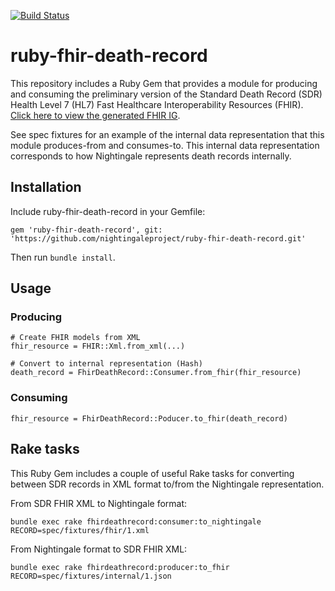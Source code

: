 [![Build Status](https://travis-ci.org/nightingaleproject/ruby-fhir-death-record.svg?branch=master)](https://travis-ci.org/nightingaleproject/ruby-fhir-death-record)

# ruby-fhir-death-record

This repository includes a Ruby Gem that provides a module for producing and consuming the preliminary version of the Standard Death Record (SDR) Health Level 7 (HL7) Fast Healthcare Interoperability Resources (FHIR). [Click here to view the generated FHIR IG](https://nightingaleproject.github.io/fhir-death-record).

See spec fixtures for an example of the internal data representation that this module produces-from and consumes-to. This internal data representation corresponds to how Nightingale represents death records internally.

## Installation

Include ruby-fhir-death-record in your Gemfile:
```
gem 'ruby-fhir-death-record', git: 'https://github.com/nightingaleproject/ruby-fhir-death-record.git'
```

Then run `bundle install`.

## Usage

### Producing

```
# Create FHIR models from XML
fhir_resource = FHIR::Xml.from_xml(...)

# Convert to internal representation (Hash)
death_record = FhirDeathRecord::Consumer.from_fhir(fhir_resource)
```

### Consuming

```
fhir_resource = FhirDeathRecord::Poducer.to_fhir(death_record)
```

## Rake tasks

This Ruby Gem includes a couple of useful Rake tasks for converting between SDR records in XML format to/from the Nightingale representation.

From SDR FHIR XML to Nightingale format:
```
bundle exec rake fhirdeathrecord:consumer:to_nightingale RECORD=spec/fixtures/fhir/1.xml
```

From Nightingale format to SDR FHIR XML:
```
bundle exec rake fhirdeathrecord:producer:to_fhir RECORD=spec/fixtures/internal/1.json
```
